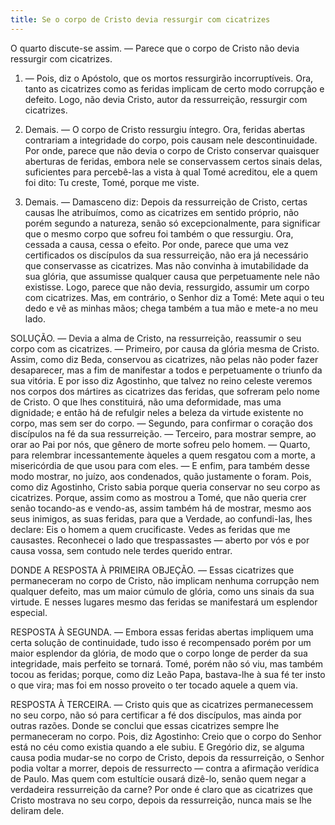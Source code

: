 ```yaml
---
title: Se o corpo de Cristo devia ressurgir com cicatrizes
---
```


O quarto discute-se assim. — Parece que o corpo de Cristo não devia ressurgir com cicatrizes.  

1. — Pois, diz o Apóstolo, que os mortos ressurgirão incorruptíveis. Ora, tanto as cicatrizes como as feridas implicam de certo modo corrupção e defeito. Logo, não devia Cristo, autor da ressurreição, ressurgir com cicatrizes.  

2. Demais. — O corpo de Cristo ressurgiu íntegro. Ora, feridas abertas contrariam a integridade do corpo, pois causam nele descontinuidade. Por onde, parece que não devia o corpo de Cristo conservar quaisquer aberturas de feridas, embora nele se conservassem certos sinais delas, suficientes para percebê-las a vista à qual Tomé acreditou, ele a quem foi dito: Tu creste, Tomé, porque me viste.  

3. Demais. — Damasceno diz: Depois da ressurreição de Cristo, certas causas lhe atribuímos, como as cicatrizes em sentido próprio, não porém segundo a natureza, senão só excepcionalmente, para significar que o mesmo corpo que sofreu foi também o que ressurgiu. Ora, cessada a causa, cessa o efeito. Por onde, parece que uma vez certificados os discípulos da sua ressurreição, não era já necessário que conservasse as cicatrizes. Mas não convinha à imutabilidade da sua glória, que assumisse qualquer causa que perpetuamente nele não existisse. Logo, parece que não devia, ressurgido, assumir um corpo com cicatrizes. Mas, em contrário, o Senhor diz a Tomé: Mete aqui o teu dedo e vê as minhas mãos; chega também a tua mão e mete-a no meu lado.  

SOLUÇÃO. — Devia a alma de Cristo, na ressurreição, reassumir o seu corpo com as cicatrizes. — Primeiro, por causa da glória mesma de Cristo. Assim, como diz Beda, conservou as cicatrizes, não pelas não poder fazer desaparecer, mas a fim de manifestar a todos e perpetuamente o triunfo da sua vitória. E por isso diz Agostinho, que talvez no reino celeste veremos nos corpos dos mártires as cicatrizes das feridas, que sofreram pelo nome de Cristo. O que lhes constituirá, não uma deformidade, mas uma dignidade; e então há de refulgir neles a beleza da virtude existente no corpo, mas sem ser do corpo. — Segundo, para confirmar o coração dos discípulos na fé da sua ressurreição. — Terceiro, para mostrar sempre, ao orar ao Pai por nós, que gênero de morte sofreu pelo homem. — Quarto, para relembrar incessantemente àqueles a quem resgatou com a morte, a misericórdia de que usou para com eles. — E enfim, para também desse modo mostrar, no juízo, aos condenados, quão justamente o foram. Pois, como diz Agostinho, Cristo sabia porque queria conservar no seu corpo as cicatrizes. Porque, assim como as mostrou a Tomé, que não queria crer senão tocando-as e vendo-as, assim também há de mostrar, mesmo aos seus inimigos, as suas feridas, para que a Verdade, ao confundi-Ias, lhes declare: Eis o homem a quem crucificaste. Vedes as feridas que me causastes. Reconhecei o lado que trespassastes — aberto por vós e por causa vossa, sem contudo nele terdes querido entrar.  

DONDE A RESPOSTA À PRIMEIRA OBJEÇÃO. — Essas cicatrizes que permaneceram no corpo de Cristo, não implicam nenhuma corrupção nem qualquer defeito, mas um maior cúmulo de glória, como uns sinais da sua virtude. E nesses lugares mesmo das feridas se manifestará um esplendor especial. 

RESPOSTA À SEGUNDA. — Embora essas feridas abertas impliquem uma certa solução de continuidade, tudo isso é recompensado porém por um maior esplendor da glória, de modo que o corpo longe de perder da sua integridade, mais perfeito se tornará. Tomé, porém não só viu, mas também tocou as feridas; porque, como diz Leão Papa, bastava-lhe à sua fé ter insto o que vira; mas foi em nosso proveito o ter tocado aquele a quem via.  

RESPOSTA À TERCEIRA. — Cristo quis que as cicatrizes permanecessem no seu corpo, não só para certificar a fé dos discípulos, mas ainda por outras razões. Donde se conclui que essas cicatrizes sempre lhe permaneceram no corpo. Pois, diz Agostinho: Creio que o corpo do Senhor está no céu como existia quando a ele subiu. E Gregório diz, se alguma causa podia mudar-se no corpo de Cristo, depois da ressurreição, o Senhor podia voltar a morrer, depois de ressurrecto — contra a afirmação verídica de Paulo. Mas quem com estultície ousará dizê-lo, senão quem negar a verdadeira ressurreição da carne? Por onde é claro que as cicatrizes que Cristo mostrava no seu corpo, depois da ressurreição, nunca mais se lhe deliram dele.